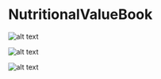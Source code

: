 # NutritionalValueBook

![alt text](https://i.ibb.co/02bwk6K/1643380092615.jpg)

![alt text](https://i.ibb.co/hc3KpKW/1643380092633.jpg)

![alt text](https://i.ibb.co/DWxc5z2/1643380092622.jpg)
